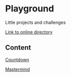 # Playground
Little projects and challenges

[Link to online directory](https://romainvandevoorde.github.io/Playground/)

## Content

[Countdown](https://romainvandevoorde.github.io/Playground/Countdown)

[Mastermind](https://romainvandevoorde.github.io/Playground/Mastermind)
